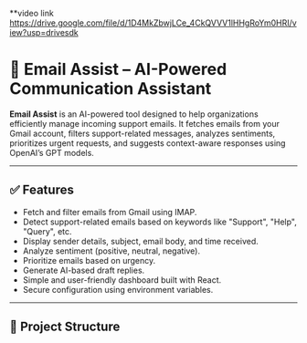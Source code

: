 **video link
https://drive.google.com/file/d/1D4MkZbwjLCe_4CkQVVV1lHHgRoYm0HRI/view?usp=drivesdk


# 📧 Email Assist – AI-Powered Communication Assistant

**Email Assist** is an AI-powered tool designed to help organizations efficiently manage incoming support emails. It fetches emails from your Gmail account, filters support-related messages, analyzes sentiments, prioritizes urgent requests, and suggests context-aware responses using OpenAI’s GPT models.

---

## ✅ Features

- Fetch and filter emails from Gmail using IMAP.
- Detect support-related emails based on keywords like "Support", "Help", "Query", etc.
- Display sender details, subject, email body, and time received.
- Analyze sentiment (positive, neutral, negative).
- Prioritize emails based on urgency.
- Generate AI-based draft replies.
- Simple and user-friendly dashboard built with React.
- Secure configuration using environment variables.

---

## 📂 Project Structure

